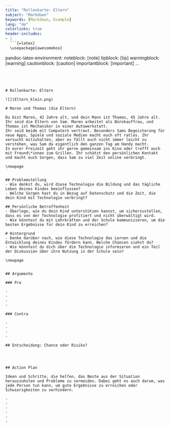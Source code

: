 ```yaml
---
title: "Rollenkarte: Eltern"
subject: "Markdown"
keywords: [Markdown, Example]
lang: "de"
colorlinks: true
header-includes:
- |
  ```{=latex}
  \usepackage{awesomebox}
  ```
pandoc-latex-environment:
  noteblock: [note]
  tipblock: [tip]
  warningblock: [warning]
  cautionblock: [caution]
  importantblock: [important]
...
```




# Rollenkarte: Eltern

![](Eltern_klein.png)

# Maren und Thomas (die Eltern)

Du bist Maren, 42 Jahre alt, und dein Mann ist Thomas, 45 Jahre alt. Ihr seid die Eltern von Sam. Maren arbeitet als Bürokauffrau, und Thomas ist Mechaniker in einer Autowerkstatt.
Ihr seid beide mit Computern vertraut. Besonders Sams Begeisterung für neue Apps, Spiele und soziale Medien macht euch oft ratlos. Ihr versucht mitzuhalten, aber es fällt euch nicht immer leicht zu verstehen, was Sam da eigentlich den ganzen Tag am Handy macht.
In eurer Freizeit geht ihr gerne gemeinsam ins Kino oder trefft euch mit Freund\*innen zum Grillen. Ihr schätzt den persönlichen Kontakt und macht euch Sorgen, dass Sam zu viel Zeit online verbringt.

\newpage


## Problemstellung
- Wie denkst du, wird diese Technologie die Bildung und das tägliche Leben deines Kindes beeinflussen?
- Welche Sorgen hast du in Bezug auf Datenschutz und die Zeit, die dein Kind mit Technologie verbringt?

## Persönliche Betroffenheit
- Überlege, wie du dein Kind unterstützen kannst, um sicherzustellen, dass es von der Technologie profitiert und nicht überwältigt wird.
- Wie könntest du mit Lehrkräften und der Schule kommunizieren, um die besten Ergebnisse für dein Kind zu erreichen?

# Hintergrund
- Denke darüber nach, wie diese Technologie das Lernen und die Entwicklung deines Kindes fördern kann. Welche Chancen siehst du?
- Wie könntest du dich über die Technologie informieren und ein Teil der Diskussion über ihre Nutzung in der Schule sein?

\newpage


## Argumente

### Pro

-
-
-
-

### Contra

-
-
-
-

## Entscheidung: Chance oder Risiko?




## Action Plan

Ideen und Schritte, die helfen, das Beste aus der Situation herauszuholen und Probleme zu vermeiden. Dabei geht es auch darum, was jede Person tun kann, um gute Ergebnisse zu erreichen oder Schwierigkeiten zu verhindern.

-
-
-
-
-
-
